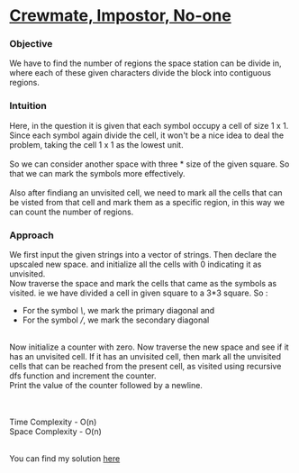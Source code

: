 # [Crewmate, Impostor, No-one](https://github.com/dscnsec/DSC-NSEC-Algorithms/blob/master/9.%20Graph/crewmate_impostor_noone/crewmate-impostor_noone.md)

### Objective

We have to find the number of regions the space station can be divide in, where each of these given characters divide the block into contiguous regions.

### Intuition

Here, in the question it is given that each symbol occupy a cell of size 1 x 1. Since each symbol again divide the cell, it won't be a nice idea to deal the problem, taking the cell
1 x 1 as the lowest unit.<br><br>
So we can consider another space with three * size of the given square. So that we can mark the symbols more effectively.<br><br>
Also after findiang an unvisited cell, we need to mark all the cells that can be visted from that cell and mark them as a specific region, in this way we can count the number of regions. <br>


### Approach

We first input the given strings into a vector of strings. Then declare the upscaled new space. and initialize all the cells with 0 indicating it as unvisited.<br>
Now traverse the space and mark the cells that came as the symbols as visited. ie we have divided a cell in given square to a 3*3 square. So :
- For the symbol *\\*, we mark the primary diagonal and
- For the symbol */*, we mark the secondary diagonal
<br>
Now initialize a counter with zero.
Now traverse the new space and see if it has an unvisited cell. If it has an unvisited cell, then mark all the unvisited cells that can be reached from the present cell, as visited 
using recursive dfs function and increment the counter.<br>
Print the value of the counter followed by a newline.

<br><br>
Time Complexity - O(n) <br>
Space Complexity - O(n) <br>
<br>

You can find my solution [here](https://github.com/dscnsec/DSC-NSEC-Algorithms/blob/master/9.%20Graph/crewmate_impostor_noone/crewmate_imposter_noone_harikrishnan.cpp)

